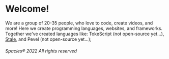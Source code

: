 # Welcome!
We are a group of 20-35 people, who love to code, create videos, and more! Here we create programming languages, websites, and frameworks. Together we've created languages like: TokeScript (not open-source yet...), [Stale](https://github.com/sudo-loafly/stale), and Pevel (not open-source yet...);
###### Spacies® 2022 All rights reserved
